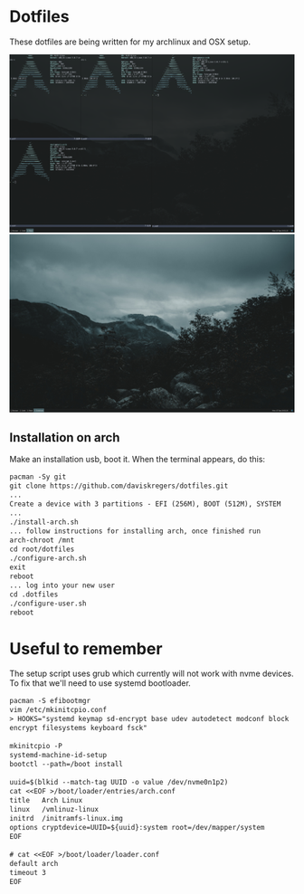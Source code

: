 # Dotfiles

These dotfiles are being written for my archlinux and OSX setup.

![1](screenshots/1.png)
![2](screenshots/2.png)

## Installation on arch

Make an installation usb, boot it. When the terminal appears, do this:

```
pacman -Sy git
git clone https://github.com/daviskregers/dotfiles.git
...
Create a device with 3 partitions - EFI (256M), BOOT (512M), SYSTEM
...
./install-arch.sh
... follow instructions for installing arch, once finished run
arch-chroot /mnt
cd root/dotfiles
./configure-arch.sh
exit
reboot
... log into your new user
cd .dotfiles
./configure-user.sh
reboot
```

# Useful to remember

The setup script uses grub which currently will not work with nvme devices.
To fix that we'll need to use systemd bootloader.

```
pacman -S efibootmgr
vim /etc/mkinitcpio.conf
> HOOKS="systemd keymap sd-encrypt base udev autodetect modconf block encrypt filesystems keyboard fsck"

mkinitcpio -P
systemd-machine-id-setup
bootctl --path=/boot install

uuid=$(blkid --match-tag UUID -o value /dev/nvme0n1p2)
cat <<EOF >/boot/loader/entries/arch.conf
title   Arch Linux
linux   /vmlinuz-linux
initrd  /initramfs-linux.img
options cryptdevice=UUID=${uuid}:system root=/dev/mapper/system
EOF

# cat <<EOF >/boot/loader/loader.conf
default arch
timeout 3
EOF
```

